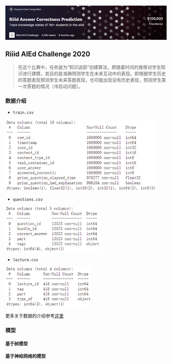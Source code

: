 ![image-20210627213157359](figure/image-20210627213157359.png)

## Riiid AIEd Challenge 2020

> 在这个比赛中，任务是为“知识追踪”创建算法，即随着时间的推移对学生知识进行建模，其目的是准确预测学生在未来互动中的表现。即根据学生历史的答题表现预测学生未来答题表现，也可能出现没有历史表现，预测学生第一次答题的情况（冷启动问题）。

### 数据介绍

+ `train.csv`

<img src="figure/image-20210627223604489.png" alt="image-20210627223604489" style="zoom: 75%;" />

+ `questions.csv`

<img src="figure/image-20210627225330637.png" alt="image-20210627225330637" style="zoom:75%;" />

+ `lecture.csv`

<img src="figure/image-20210627225539573.png" alt="image-20210627225539573" style="zoom:75%;" />

更多关于数据的介绍参考[这里](https://github.com/BITprogramMan/Kaggle_Riiid_Solution/blob/master/data_analysis.md)

### 模型

#### 基于树模型























#### 基于神经网络的模型

































